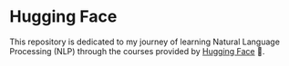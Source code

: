 # Hugging Face

This repository is dedicated to my journey of learning Natural Language Processing (NLP) through the courses provided by [Hugging Face](https://huggingface.co/learn/nlp-course/chapter0/1) 🤗.
